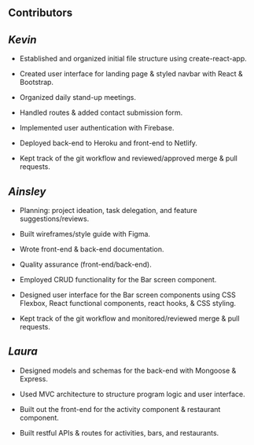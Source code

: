 ## Contributors

## <em>Kevin</em>

- Established and organized initial file structure using create-react-app.

- Created user interface for landing page & styled navbar with React & Bootstrap.

- Organized daily stand-up meetings.

- Handled routes & added contact submission form.

- Implemented user authentication with Firebase.

- Deployed back-end to Heroku and front-end to Netlify.

- Kept track of the git workflow and reviewed/approved merge & pull requests.

## <em>Ainsley</em>

- Planning: project ideation, task delegation, and feature suggestions/reviews.

- Built wireframes/style guide with Figma.

- Wrote front-end & back-end documentation.

- Quality assurance (front-end/back-end).

- Employed CRUD functionality for the Bar screen component.

- Designed user interface for the Bar screen components using CSS Flexbox, React functional components, react hooks, & CSS styling.

- Kept track of the git workflow and monitored/reviewed merge & pull requests.

## <em>Laura</em>

- Designed models and schemas for the back-end with Mongoose & Express.

- Used MVC architecture to structure program logic and user interface.

- Built out the front-end for the activity component & restaurant component.

- Built restful APIs & routes for activities, bars, and restaurants.
